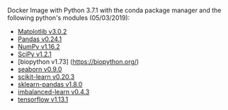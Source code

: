 Docker Image with Python 3.7.1 with the conda package manager and the following python's modules (05/03/2019):
  * [Matplotlib v3.0.2](https://matplotlib.org/)
  * [Pandas v0.24.1](https://github.com/pandas-dev/pandas)
  * [NumPy v1.16.2](https://github.com/numpy/numpy)
  * [SciPy v1.2.1](https://github.com/scipy/scipy)
  * [biopython v1.73] (https://biopython.org/)
  * [seaborn v0.9.0](https://seaborn.pydata.org/)
  * [scikit-learn v0.20.3](http://scikit-learn.org/stable/)
  * [sklearn-pandas v1.8.0](https://github.com/scikit-learn-contrib/sklearn-pandas)
  * [imbalanced-learn v0.4.3](https://github.com/scikit-learn-contrib/imbalanced-learn)
  * [tensorflow v1.13.1](https://www.tensorflow.org/)
